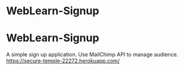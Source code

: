# WebLearn-Signup
# WebLearn-Signup
A simple sign up application. Use MailChimp API to manage audience.
https://secure-temple-22272.herokuapp.com/
